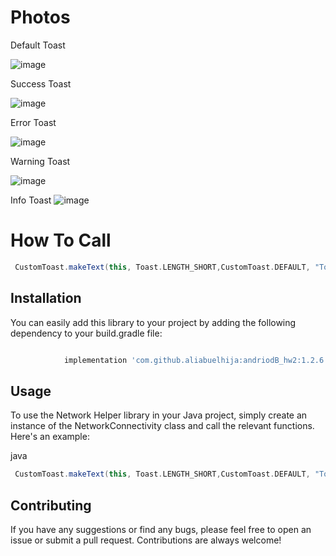 # Photos
Default Toast


![image](https://user-images.githubusercontent.com/100870794/236904122-e61a2c49-cf64-44df-b1af-87b2de7167d6.png)


Success Toast


![image](https://user-images.githubusercontent.com/100870794/236904254-502ffa28-bd4d-4d3b-8e9c-a9104a44a69f.png)


Error Toast


![image](https://user-images.githubusercontent.com/100870794/236904411-47369d58-3afd-41fe-9440-230b7ff0fae9.png)


Warning Toast


![image](https://user-images.githubusercontent.com/100870794/236904512-02d30c9c-7598-440f-a8f1-e177966e967b.png)



Info Toast
![image](https://user-images.githubusercontent.com/100870794/236904595-9cc41317-84c6-45ae-bb20-ce97fd699975.png)


# How To Call
```groovy
 CustomToast.makeText(this, Toast.LENGTH_SHORT,CustomToast.DEFAULT, "Toast is working",false).show();


```

## Installation

You can easily add this library to your project by adding the following dependency to your build.gradle file:

```groovy

	        implementation 'com.github.aliabuelhija:andriodB_hw2:1.2.6'

```

## Usage

To use the Network Helper library in your Java project, simply create an instance of the NetworkConnectivity class and call the relevant functions. Here's an example:

java

```groovy
 CustomToast.makeText(this, Toast.LENGTH_SHORT,CustomToast.DEFAULT, "Toast is working",false).show();


```
## Contributing

If you have any suggestions or find any bugs, please feel free to open an issue or submit a pull request. Contributions are always welcome!
